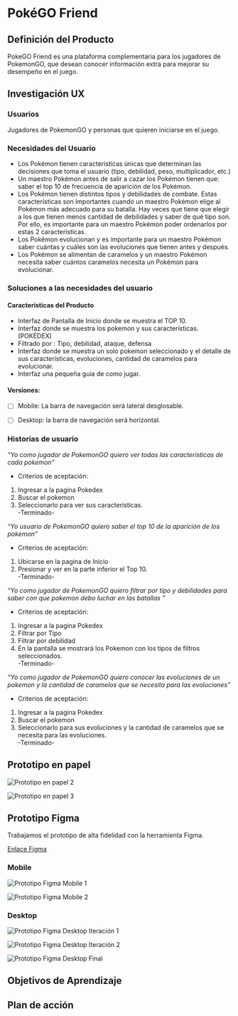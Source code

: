 # PokéGO Friend

## Definición del Producto

PokeGO Friend es una plataforma complementaria para los jugadores de PokemonGO, que desean conocer información extra para mejorar su desempeño en el juego.

## Investigación UX

### Usuarios

Jugadores de PokemonGO y personas que quieren iniciarse en el juego.

### Necesidades del Usuario

* Los Pokémon tienen características únicas que determinan las decisiones que toma el usuario (tipo, debilidad, peso, multiplicador, etc.)
* Un maestro Pokémon antes de salir a cazar los Pokémon tienen que: saber el top 10 de frecuencia de aparición de los Pokémon.
* Los Pokémon tienen distintos tipos y debilidades de combate. Estas características son importantes cuando un maestro Pokémon elige al Pokémon más adecuado para su batalla. Hay veces que tiene que elegir a los que tienen menos cantidad de debilidades y saber de qué tipo son. Por ello, es importante para un maestro Pokémon poder ordenarlos por estas 2 características.
* Los Pokémon evolucionan y es importante para un maestro Pokémon saber cuántas y cuáles son las evoluciones que tienen antes y después.
* Los Pokémon se alimentan de caramelos y un maestro Pokémon necesita saber cuántos caramelos necesita un Pokémon para evolucionar.

### Soluciones a las necesidades del usuario

#### Características del Producto

* Interfaz de Pantalla de Inicio donde se muestra el TOP 10.
* Interfaz donde se muestra los pokemon y sus características. (POKÉDEX)
* Filtrado por : Tipo, debilidad, ataque, defensa
* Interfaz donde se muestra un solo pokemon seleccionado y el detalle de sus características, evoluciones, cantidad de caramelos para evolucionar.
* Interfaz una pequeña guia de como jugar.

#### Versiones: 
* [ ] Mobile: La barra de navegación será lateral desglosable.
* [ ] Desktop: la barra de navegación será horizontal.


### Historias de usuario

 _“Yo como jugador de PokemonGO quiero ver todas las caracteristicas de cada pokemon”_
* Criterios de aceptación: </br>
1. Ingresar a la pagina Pokedex </br>
2. Buscar el pokemon </br>
3. Seleccionarlo para ver sus características. </br>
-Terminado- </br>

_“Yo usuario de PokemonGO quiero saber el top 10 de la aparición de los pokemon”_
* Criterios de aceptación: </br>
1. Ubicarse en la pagina de Inicio </br>
2. Presionar y ver en la parte inferior el Top 10. </br>
-Terminado- </br>

_“Yo como jugador de PokemonGO quiero filtrar por tipo y debilidades para saber con que pokemon debo luchar en las batallas ”_
* Criterios de aceptación: </br>
1. Ingresar a la pagina Pokedex </br>
2. Filtrar por Tipo </br>
3. Filtrar por debilidad </br>
4. En la pantalla se mostrará los Pokemon con los tipos de filtros seleccionados. </br>
-Terminado- </br>

_“Yo como jugador de PokemonGO quiero conocer las evoluciones de un pokemon y la cantidad de caramelos que se necesita para las evoluciones”_
* Criterios de aceptación: </br>
1. Ingresar a la pagina Pokedex </br>
2. Buscar el pokemon </br>
3. Seleccionarlo para sus evoluciones y la cantidad de caramelos que se necesita para las evoluciones. </br>
-Terminado- 
 
 
## Prototipo en papel

![Prototipo en papel 2](https://github.com/ko4la07/LIM015-data-lovers/blob/main/src/assets/img/prototipo_2.jpeg)

![Prototipo en papel 3](https://github.com/ko4la07/LIM015-data-lovers/blob/main/src/assets/img/prototipo_3.jpeg)

## Prototipo Figma 

Trabajamos el prototipo de alta fidelidad con la herramienta Figma. 

[Enlace Figma](https://www.figma.com/file/6Xje6ktaSR7weX9WimWMph/Untitled?node-id=1%3A8)

### Mobile

![Prototipo Figma Mobile 1](https://github.com/ko4la07/LIM015-data-lovers/blob/main/src/assets/img/PrototipoAltaMobile_1.png)

![Prototipo Figma Mobile 2](https://github.com/ko4la07/LIM015-data-lovers/blob/main/src/assets/img/PrototipoAltaMobile_2.png)

### Desktop

![Prototipo Figma Desktop Iteración 1](https://github.com/ko4la07/LIM015-data-lovers/blob/main/src/assets/img/Iteracion_1.png)

![Prototipo Figma Desktop Iteración 2](https://github.com/ko4la07/LIM015-data-lovers/blob/main/src/assets/img/Iteracion_2.png)

![Prototipo Figma Desktop Final](https://github.com/ko4la07/LIM015-data-lovers/blob/main/src/assets/img/PrototipoAltaDesktop.png)

 
## Objetivos de Aprendizaje
## Plan de acción


